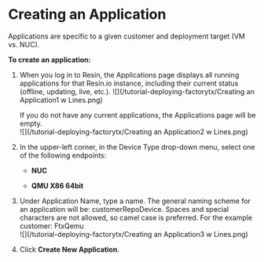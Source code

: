 # Creating an Application

Applications are specific to a given customer and deployment target \(VM vs. NUC\).

**To create an application:**

1. When you log in to Resin, the Applications page displays all running applications for that Resin.io instance, including their current status \(offline, updating, live, etc.\).
   ![](/tutorial-deploying-factorytx/Creating an Application1 w Lines.png)

   If you do not have any current applications, the Applications page will be empty.  
   ![](/tutorial-deploying-factorytx/Creating an Application2 w Lines.png)

2. In the upper-left corner, in the Device Type drop-down menu, select one of the following endpoints:
   * **NUC**

   * **QMU X86 64bit**
3. Under Application Name, type a name. The general naming scheme for an application will be: customerRepoDevice. Spaces and special characters are not allowed, so camel case is preferred. For the example customer: FtxQemu  
   ![](/tutorial-deploying-factorytx/Creating an Application3 w Lines.png)

4. Click **Create New Application**.




